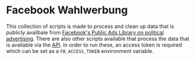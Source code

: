 # Facebook Wahlwerbung

This collection of scripts is made to process and clean up data that is publicly availbale from [Facebook's Public Ads Library on political advertising](https://www.facebook.com/ads/library/report/). There are also other scripts available that process the data that is available via the [API](https://www.facebook.com/ads/library/api). In order to run these, an access token is required which can be set as a `FB_ACCESS_TOKEN` environment variable.